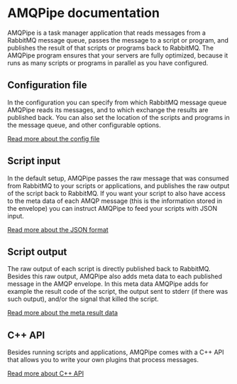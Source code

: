 # AMQPipe documentation

AMQPipe is a task manager application that reads messages from a 
RabbitMQ message queue, passes the message to a script or program, 
and publishes the result of that scripts or programs back to RabbitMQ. 
The AMQPipe program ensures that your servers are fully optimized, 
because it runs as many scripts or programs in parallel as you have 
configured.


## Configuration file

In the configuration you can specify from which RabbitMQ message queue 
AMQPipe reads its messages, and to which exchange the results are
published back. You can also set the location of the scripts and programs
in the message queue, and other configurable options.

[Read more about the config file](AMQPipe/configuration)


## Script input

In the default setup, AMQPipe passes the raw message that was consumed
from RabbitMQ to your scripts or applications, and publishes the raw
output of the script back to RabbitMQ. If you want your script to also
have access to the meta data of each AMQP message (this is the 
information stored in the envelope) you can instruct AMQPipe to 
feed your scripts with JSON input.

[Read more about the JSON format](AMQPipe/json)


## Script output

The raw output of each script is directly published back to RabbitMQ.
Besides this raw output, AMQPipe also adds meta data to each published
message in the AMQP envelope. In this meta data AMQPipe adds for
example the result code of the script, the output sent to stderr (if
there was such output), and/or the signal that killed the script.

[Read more about the meta result data](AMQPipe/results)


## C++ API

Besides running scripts and applications, AMQPipe comes with a C++
API that allows you to write your own plugins that process messages.

[Read more about C++ API](AMQPipe/shared-objects)
